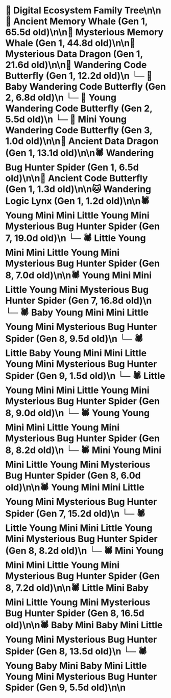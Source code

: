 # 🌳 Digital Ecosystem Family Tree\n\n🐋 Ancient Memory Whale (Gen 1, 65.5d old)\n\n🐋 Mysterious Memory Whale (Gen 1, 44.8d old)\n\n🐉 Mysterious Data Dragon (Gen 1, 21.6d old)\n\n🦋 Wandering Code Butterfly (Gen 1, 12.2d old)\n  └─ 🦋 Baby Wandering Code Butterfly (Gen 2, 6.8d old)\n  └─ 🦋 Young Wandering Code Butterfly (Gen 2, 5.5d old)\n    └─ 🦋 Mini Young Wandering Code Butterfly (Gen 3, 1.0d old)\n\n🐉 Ancient Data Dragon (Gen 1, 13.1d old)\n\n🕷️ Wandering Bug Hunter Spider (Gen 1, 6.5d old)\n\n🦋 Ancient Code Butterfly (Gen 1, 1.3d old)\n\n🐱 Wandering Logic Lynx (Gen 1, 1.2d old)\n\n🕷️ Young Mini Mini Little Young Mini Mysterious Bug Hunter Spider (Gen 7, 19.0d old)\n  └─ 🕷️ Little Young Mini Mini Little Young Mini Mysterious Bug Hunter Spider (Gen 8, 7.0d old)\n\n🕷️ Young Mini Mini Little Young Mini Mysterious Bug Hunter Spider (Gen 7, 16.8d old)\n  └─ 🕷️ Baby Young Mini Mini Little Young Mini Mysterious Bug Hunter Spider (Gen 8, 9.5d old)\n    └─ 🕷️ Little Baby Young Mini Mini Little Young Mini Mysterious Bug Hunter Spider (Gen 9, 1.5d old)\n  └─ 🕷️ Little Young Mini Mini Little Young Mini Mysterious Bug Hunter Spider (Gen 8, 9.0d old)\n  └─ 🕷️ Young Young Mini Mini Little Young Mini Mysterious Bug Hunter Spider (Gen 8, 8.2d old)\n  └─ 🕷️ Mini Young Mini Mini Little Young Mini Mysterious Bug Hunter Spider (Gen 8, 6.0d old)\n\n🕷️ Young Mini Mini Little Young Mini Mysterious Bug Hunter Spider (Gen 7, 15.2d old)\n  └─ 🕷️ Little Young Mini Mini Little Young Mini Mysterious Bug Hunter Spider (Gen 8, 8.2d old)\n  └─ 🕷️ Mini Young Mini Mini Little Young Mini Mysterious Bug Hunter Spider (Gen 8, 7.2d old)\n\n🕷️ Little Mini Baby Mini Little Young Mini Mysterious Bug Hunter Spider (Gen 8, 16.5d old)\n\n🕷️ Baby Mini Baby Mini Little Young Mini Mysterious Bug Hunter Spider (Gen 8, 13.5d old)\n  └─ 🕷️ Young Baby Mini Baby Mini Little Young Mini Mysterious Bug Hunter Spider (Gen 9, 5.5d old)\n\n